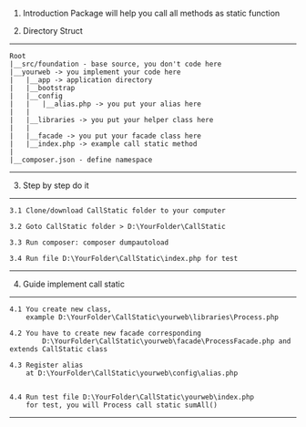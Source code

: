 1. Introduction
Package will help you call all methods as static function

2. Directory Struct
-----------------------

    Root
    |__src/foundation - base source, you don't code here
    |__yourweb -> you implement your code here
    |   |__app -> application directory
    |   |__bootstrap
    |   |__config
    |   |   |__alias.php -> you put your alias here
    |   |
    |   |__libraries -> you put your helper class here
    |   |
    |   |__facade -> you put your facade class here
    |   |__index.php -> example call static method 
    |
    |__composer.json - define namespace

-----------------------


3. Step by step do it
-----------------------

    3.1 Clone/download CallStatic folder to your computer

    3.2 Goto CallStatic folder > D:\YourFolder\CallStatic

    3.3 Run composer: composer dumpautoload

    3.4 Run file D:\YourFolder\CallStatic\index.php for test
-----------------------

4. Guide implement call static
-----------------------

    4.1 You create new class, 
        example D:\YourFolder\CallStatic\yourweb\libraries\Process.php

    4.2 You have to create new facade corresponding
            D:\YourFolder\CallStatic\yourweb\facade\ProcessFacade.php and extends CallStatic class

    4.3 Register alias 
        at D:\YourFolder\CallStatic\yourweb\config\alias.php


    4.4 Run test file D:\YourFolder\CallStatic\yourweb\index.php
        for test, you will Process call static sumAll()
-----------------------

